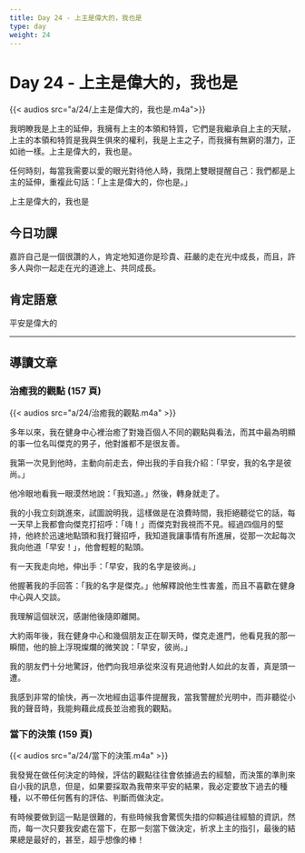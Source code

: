 ```yaml
---
title: Day 24 - 上主是偉大的，我也是
type: day
weight: 24
---
```


# Day 24 - 上主是偉大的，我也是

{{< audios src="a/24/上主是偉大的，我也是.m4a">}}

我明瞭我是上主的延伸，我擁有上主的本領和特質，它們是我繼承自上主的天賦，上主的本領和特質是我與生俱來的權利，我是上主之子，而我擁有無窮的潛力，正如祂一樣。上主是偉大的，我也是。

任何時刻，每當我需要以愛的眼光對待他人時，我閉上雙眼提醒自己：我們都是上主的延伸，重複此句話：「上主是偉大的，你也是。」

上主是偉大的，我也是


## 今日功課

嘉許自己是一個很讚的人，肯定地知道你是珍貴、莊嚴的走在光中成長，而且，許多人與你一起走在光的道途上、共同成長。

## 肯定語意

平安是偉大的

---

## 導讀文章

### 治癒我的觀點 (157 頁)

{{< audios src="a/24/治癒我的觀點.m4a" >}}

多年以來，我在健身中心裡治癒了對幾百個人不同的觀點與看法，而其中最為明顯的事一位名叫傑克的男子，他對誰都不是很友善。

我第一次見到他時，主動向前走去，伸出我的手自我介紹：「早安，我的名字是彼尚。」

他冷眼地看我一眼漠然地說：「我知道。」然後，轉身就走了。

我的小我立刻跳進來，試圖說明我，這樣做是在浪費時間，我拒絕聽從它的話，每一天早上我都會向傑克打招呼：「嗨！」而傑克對我視而不見。經過四個月的堅持，他終於迅速地點頭和我打聲招呼，我知道我讓事情有所進展，從那一次起每次我向他道「早安！」，他會輕輕的點頭。

有一天我走向地，伸出手：「早安，我的名字是彼尚。」

他握著我的手回答：「我的名字是傑克。」他解釋說他生性害羞，而且不喜歡在健身中心與人交談。

我理解這個狀況，感謝他後隨即離開。

大約兩年後，我在健身中心和幾個朋友正在聊天時，傑克走進門，他看見我的那一瞬間，他的臉上浮現燦爛的微笑說：「早安，彼尚。」

我的朋友們十分地驚訝，他們向我坦承從來沒有見過他對人如此的友善，真是頭一遭。

我感到非常的愉快，再一次地經由這事件提醒我，當我警醒於光明中，而非聽從小我的聲音時，我能夠藉此成長並治癒我的觀點。

### 當下的決策 (159 頁)

{{< audios src="a/24/當下的決策.m4a" >}}

我發覺在做任何決定的時候，評估的觀點往往會依據過去的經驗，而決策的準則來自小我的訊息，但是，如果要採取為我帶來平安的結果，我必定要放下過去的種種，以不帶任何舊有的評估、判斷而做決定。

有時候要做到這一點是很難的，有些時候我會驚慌失措的仰賴過往經驗的資訊，然而，每一次只要我安處在當下，在那一刻當下做決定，祈求上主的指引，最後的結果總是最好的，甚至，超乎想像的棒！
